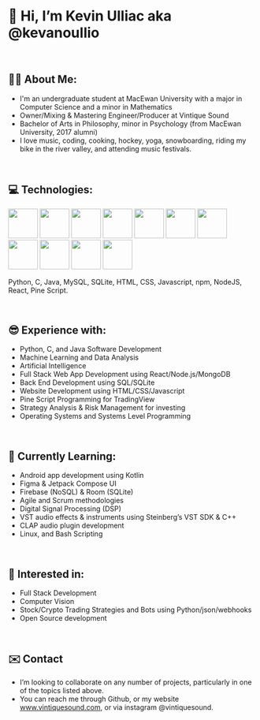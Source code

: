 <h1>👋 Hi, I’m Kevin Ulliac aka @kevanoullio </h1>

<br>

## 🙋‍♂️ About Me:
- I'm an undergraduate student at MacEwan University with a major in Computer Science and a minor in Mathematics
- Owner/Mixing & Mastering Engineer/Producer at Vintique Sound
- Bachelor of Arts in Philosophy, minor in Psychology (from MacEwan University, 2017 alumni)
- I love music, coding, cooking, hockey, yoga, snowboarding, riding my bike in the river valley, and attending music festivals.

<br>

## 💻 Technologies:
<span>
<img width=60px height=auto src="https://cdn.jsdelivr.net/gh/devicons/devicon/icons/python/python-original.svg" />
<img width=60px height=auto src="https://cdn.jsdelivr.net/gh/devicons/devicon/icons/c/c-original.svg" />
<img width=60px height=auto src="https://cdn.jsdelivr.net/gh/devicons/devicon/icons/java/java-original.svg" />
<img width=60px height=auto src="https://cdn.jsdelivr.net/gh/devicons/devicon/icons/mysql/mysql-original-wordmark.svg" />
<img width=60px height=auto src="https://cdn.jsdelivr.net/gh/devicons/devicon/icons/sqlite/sqlite-original-wordmark.svg" />
<img width=60px height=auto src="https://cdn.jsdelivr.net/gh/devicons/devicon/icons/html5/html5-original.svg" />
<img width=60px height=auto src="https://cdn.jsdelivr.net/gh/devicons/devicon/icons/css3/css3-original.svg" />
<img width=60px height=auto src="https://cdn.jsdelivr.net/gh/devicons/devicon/icons/javascript/javascript-original.svg" />
<img width=60px height=auto src="https://cdn.jsdelivr.net/gh/devicons/devicon@latest/icons/npm/npm-original-wordmark.svg" />
<img width=60px height=auto src="https://cdn.jsdelivr.net/gh/devicons/devicon@latest/icons/nodejs/nodejs-original-wordmark.svg" />
<img width=60px height=auto src="https://cdn.jsdelivr.net/gh/devicons/devicon@latest/icons/react/react-original-wordmark.svg" />          
</span>

Python, C, Java, MySQL, SQLite, HTML, CSS, Javascript, npm, NodeJS, React, Pine Script.

<br>

## 😎 Experience with:
- Python, C, and Java Software Development
- Machine Learning and Data Analysis
- Artificial Intelligence
- Full Stack Web App Development using React/Node.js/MongoDB
- Back End Development using SQL/SQLite
- Website Development using HTML/CSS/Javascript
- Pine Script Programming for TradingView
- Strategy Analysis & Risk Management for investing
- Operating Systems and Systems Level Programming

<br>

## 🌱 Currently Learning:
- Android app development using Kotlin
- Figma & Jetpack Compose UI
- Firebase (NoSQL) & Room (SQLite)
- Agile and Scrum methodologies
- Digital Signal Processing (DSP)
- VST audio effects & instruments using Steinberg’s VST SDK & C++
- CLAP audio plugin development
- Linux, and Bash Scripting

<br>

## 👀 Interested in:
- Full Stack Development
- Computer Vision
- Stock/Crypto Trading Strategies and Bots using Python/json/webhooks
- Open Source development

<br>

## ✉️ Contact
- I’m looking to collaborate on any number of projects, particularly in one of the topics listed above.
- You can reach me through Github, or my website www.vintiquesound.com, or via instagram @vintiquesound.



<!---
kevanoullio/kevanoullio is a ✨ special ✨ repository because its `README.md` (this file) appears on your GitHub profile.
You can click the Preview link to take a look at your changes.
--->
